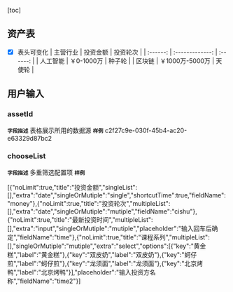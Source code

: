 [toc]
## 资产表
+ [x] 表头可变化
   | 主营行业 |    投资金额     | 投资轮次 |
   | :------: | :-------------: | :------: |
   | 人工智能 |   ￥0-1000万    |  种子轮  |
   |  区块链  | ￥1000万-5000万 |  天使轮  |

## 用户输入 
### assetId
**`字段描述`**
表格展示所用的数据源
**`样例`**
c2f27c9e-030f-45b4-ac20-e63329d87bc2

### chooseList
**`字段描述`**
多重筛选配置项
**`样例`**

[{"noLimit":true,"title":"投资金额","singleList":[],"extra":"date","singleOrMutiple":"single","shortcutTime":true,"fieldName":"money"},{"noLimit":true,"title":"投资轮次","multipleList":[],"extra":"date","singleOrMutiple":"mutiple","fieldName":"cishu"},{"noLimit":true,"title":"最新投资时间","multipleList":[],"extra":"input","singleOrMutiple":"mutiple","placeholder":"输入回车后确定","fieldName":"time"},{"noLimit":true,"title":"课程系列","multipleList":[],"singleOrMutiple":"mutiple","extra":"select","options":[{"key":"黄金糕","label":"黄金糕"},{"key":"双皮奶","label":"双皮奶"},{"key":"蚵仔煎","label":"蚵仔煎"},{"key":"龙须面","label":"龙须面"},{"key":"北京烤鸭","label":"北京烤鸭"}],"placeholder":"输入投资方名称","fieldName":"time2"}]
